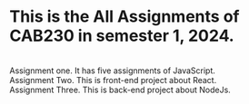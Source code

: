 <h1>This is the All Assignments of CAB230 in semester 1, 2024.</h1><br>
Assignment one. It has five assignments of JavaScript.<br>
Assignment Two. This is front-end project about React.<br>
Assignment Three. This is back-end project about NodeJs.<br>
